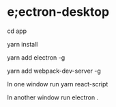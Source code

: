 # e;ectron-desktop

 cd app
 
 yarn install

 yarn add electron -g

 yarn add webpack-dev-server -g

 In one window run   yarn react-script

 In another window run   electron .

